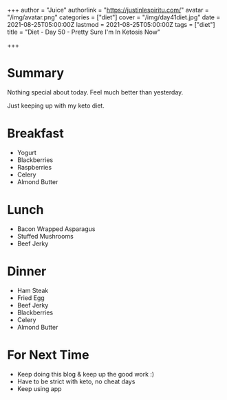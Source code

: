 +++
author = "Juice"
authorlink = "https://justinlespiritu.com/"
avatar = "/img/avatar.png"
categories = ["diet"]
cover = "/img/day41diet.jpg"
date = 2021-08-25T05:00:00Z
lastmod = 2021-08-25T05:00:00Z
tags = ["diet"]
title = "Diet - Day 50 - Pretty Sure I'm In Ketosis Now"

+++
# Summary

Nothing special about today.  Feel much better than yesterday.  

Just keeping up with my keto diet.

# Breakfast

* Yogurt
* Blackberries
* Raspberries
* Celery
* Almond Butter

# Lunch

* Bacon Wrapped Asparagus
* Stuffed Mushrooms
* Beef Jerky

# Dinner

* Ham Steak
* Fried Egg
* Beef Jerky
* Blackberries
* Celery
* Almond Butter

# For Next Time

* Keep doing this blog & keep up the good work :)
* Have to be strict with keto, no cheat days
* Keep using app